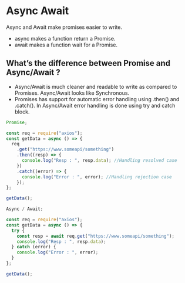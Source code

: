 # Async Await

Async and Await make promises easier to write.

- async makes a function return a Promise.
- await makes a function wait for a Promise.

## What’s the difference between Promise and Async/Await ?

- Async/Await is much cleaner and readable to write as compared to Promises. Async/Await looks like Synchronous.
- Promises has support for automatic error handling using .then() and .catch(). In Async/Await error handling is done using try and catch block.

```javascript
Promise;

const req = require("axios");
const getData = async () => {
  req
    .get("https://www.someapi/something")
    .then((resp) => {
      console.log("Resp : ", resp.data); //Handling resolved case
    })
    .catch((error) => {
      console.log("Error : ", error); //Handling rejection case
    });
};

getData();
```

```javascript
Async / Await;

const req = require("axios");
const getData = async () => {
  try {
    const resp = await req.get("https://www.someapi/something");
    console.log("Resp : ", resp.data);
  } catch (error) {
    console.log("Error : ", error);
  }
};

getData();
```
